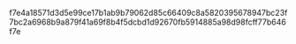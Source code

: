 f7e4a18571d3d5e99ce17b1ab9b79062d85c66409c8a5820395678947bc23f7bc2a6968b9a879f41a69f8b4f5dcbd1d92670fb5914885a98d98fcff77b646f7e
